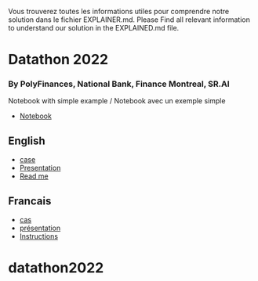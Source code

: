 Vous trouverez toutes les informations utiles pour comprendre notre solution dans le fichier EXPLAINER.md.
Please Find all relevant information to understand our solution in the EXPLAINED.md file.

# Datathon 2022

### By PolyFinances, National Bank, Finance Montreal, SR.AI

Notebook with simple example / Notebook avec un exemple simple

- [Notebook](/example.ipynb)

## English

- [case](Datathon%202022%20-%20Case%20-%20EN.pdf)
- [Presentation](/Presentation/Datathon%20presentation%20EN.pdf)
- [Read me](README_EN.md)

## Francais

- [cas](Datathon%202022%20-%20Cas%20-%20FR.pdf)
- [présentation](/Presentation/Datathon%20presentation%20FR.pdf)
- [Instructions](README_FR.md)
# datathon2022
